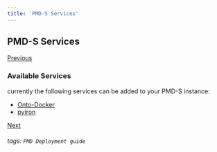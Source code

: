```yaml
---
title: 'PMD-S Services'
---
```


PMD-S Services
---
[<i class="fa fa-arrow-circle-left"></i> Previous](https://hackmd.io/@materialdigital/SJa76P7cO)

### Available Services
currently the following services can be added to your PMD-S instance:

* [Onto-Docker](https://hackmd.io/@materialdigital/rJFe5vQ5_)
* [pyiron](https://hackmd.io/@materialdigital/H1P_XW7qO)



[Next <i class="fa fa-arrow-circle-right"></i>](https://hackmd.io/@materialdigital/rJFe5vQ5_)

###### tags: `PMD Deployment guide`